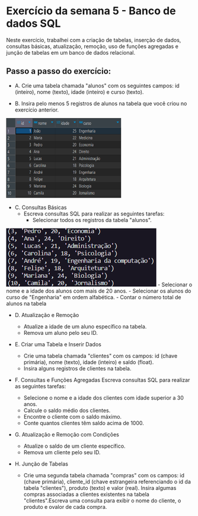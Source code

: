 # Exercício da semana 5 - Banco de dados SQL

Neste exercício, trabalhei com a criação de tabelas, inserção de dados, consultas básicas, atualização, remoção, uso de funções agregadas e junção de tabelas em um banco de dados relacional. 

## Passo a passo do exercício:

- A. Crie uma tabela chamada "alunos" com os seguintes campos: id (inteiro), nome (texto), idade (inteiro) e curso (texto).
     
- B. Insira pelo menos 5 registros de alunos na tabela que você criou no exercício anterior.

<img src="./assets_sql/exercicio_1_2.png" height="215" width="310"/>

     
- C. Consultas Básicas
  - Escreva consultas SQL para realizar as seguintes tarefas:
     - Selecionar todos os registros da tabela "alunos".
<img src="./assets_sql/exercicio_3A.png" />
     - Selecionar o nome e a idade dos alunos com mais de 20 anos.
     - Selecionar os alunos do curso de "Engenharia" em ordem alfabética.
     - Contar o número total de alunos na tabela
       
- D. Atualização e Remoção
  - Atualize a idade de um aluno específico na tabela.
  - Remova um aluno pelo seu ID.
    
- E. Criar uma Tabela e Inserir Dados
  - Crie uma tabela chamada "clientes" com os campos: id (chave primária), nome (texto), idade (inteiro) e saldo (float).
  - Insira alguns registros de clientes na tabela.
    
- F. Consultas e Funções Agregadas
     Escreva consultas SQL para realizar as seguintes tarefas:
     - Selecione o nome e a idade dos clientes com idade superior a 30 anos.
     - Calcule o saldo médio dos clientes.
     - Encontre o cliente com o saldo máximo.
     - Conte quantos clientes têm saldo acima de 1000.
       
- G. Atualização e Remoção com Condições
  - Atualize o saldo de um cliente específico.
  - Remova um cliente pelo seu ID.
    
- H. Junção de Tabelas
  - Crie uma segunda tabela chamada "compras" com os campos: id (chave primária), cliente_id (chave estrangeira referenciando o id da tabela "clientes"), produto (texto) e valor (real).
    Insira algumas compras associadas a clientes existentes na tabela "clientes".Escreva uma consulta para exibir o nome do cliente, o produto e ovalor de cada compra.
